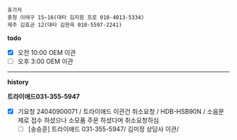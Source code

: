 ```
휴가자
충청 이태구 15~16(대타 김지원 프로 010-4013-5334)
제주 김효균 12(대타 김현욱 010-5597-2241)
```

**todo**
- [x] 오전 10:00 OEM 이관 
- [ ] 오후 3:00 OEM 이관 
---
**history**

**트라이애드031-355-5947**
- [x] 기요청 24040900071 / 트라이애드 이관건 취소요청 / HDB-HSB90N / 소음문제로 접수 하셨으나 소모품 주문 하셨다며 취소요청하심
  - [ ] [송승훈] 트라이애드 031-355-5947/ 김미정 상담사 이관/
